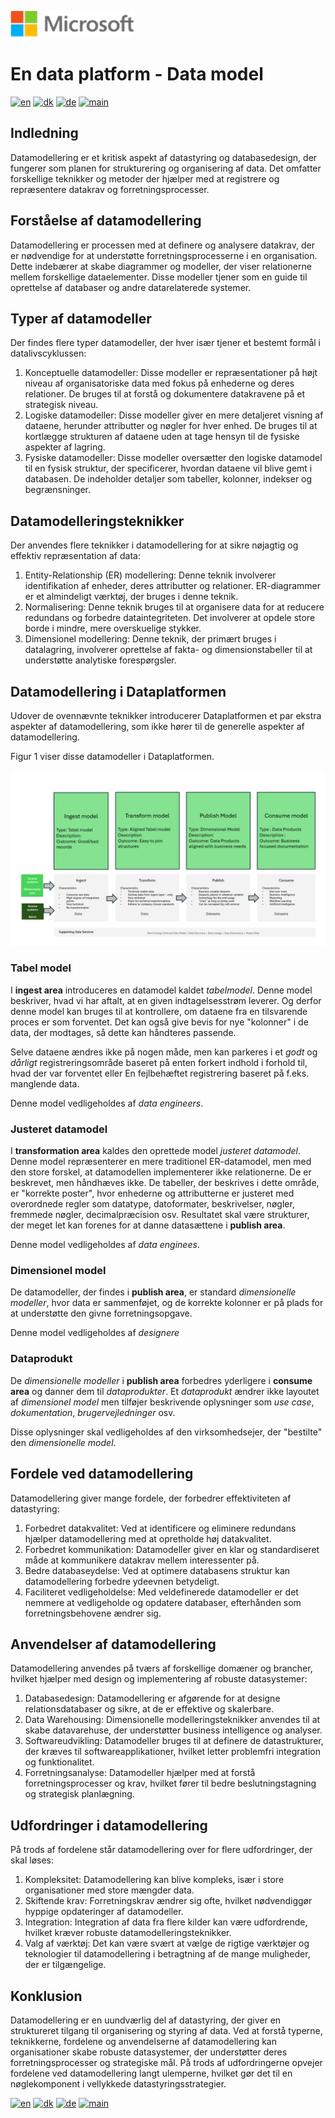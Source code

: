 ![microsoft](../images/microsoft.png)

# En data platform - Data model

[![en](https://img.shields.io/badge/lang-en-red.svg)](DataModel.md)
[![dk](https://img.shields.io/badge/lang-dk-green.svg)](DataModel-da.md)
[![de](https://img.shields.io/badge/lang-de-yellow.svg)](DataModel-de.md)
[![main](https://img.shields.io/badge/main-document-blue.svg)](../README.md)

## Indledning

Datamodellering er et kritisk aspekt af datastyring og databasedesign, der fungerer som planen for strukturering og organisering af data. Det omfatter forskellige teknikker og metoder
der hjælper med at registrere og repræsentere datakrav og forretningsprocesser.

## Forståelse af datamodellering
Datamodellering er processen med at definere og analysere datakrav, der er nødvendige for at understøtte forretningsprocesserne i en organisation. Dette indebærer at skabe diagrammer og modeller, der viser relationerne mellem forskellige dataelementer. Disse modeller tjener som en guide til oprettelse af databaser og andre datarelaterede systemer.

## Typer af datamodeller
Der findes flere typer datamodeller, der hver især tjener et bestemt formål i datalivscyklussen:
1) Konceptuelle datamodeller: Disse modeller er repræsentationer på højt niveau af organisatoriske data med fokus på enhederne og deres relationer. De bruges til at forstå og dokumentere datakravene på et strategisk niveau.
2) Logiske datamodeller: Disse modeller giver en mere detaljeret visning af dataene, herunder attributter og nøgler for hver enhed. De bruges til at kortlægge strukturen af dataene uden at tage hensyn til de fysiske aspekter af lagring.
3) Fysiske datamodeller: Disse modeller oversætter den logiske datamodel til en fysisk struktur, der specificerer, hvordan dataene vil blive gemt i databasen. De indeholder detaljer som tabeller, kolonner, indekser og begrænsninger.

## Datamodelleringsteknikker

Der anvendes flere teknikker i datamodellering for at sikre nøjagtig og effektiv repræsentation af data:

1) Entity-Relationship (ER) modellering: Denne teknik involverer identifikation af enheder, deres attributter og relationer. ER-diagrammer er et almindeligt værktøj, der bruges i denne teknik.
2) Normalisering: Denne teknik bruges til at organisere data for at reducere redundans og forbedre dataintegriteten. Det involverer at opdele store borde i mindre, mere overskuelige stykker.
3) Dimensionel modellering: Denne teknik, der primært bruges i datalagring, involverer oprettelse af fakta- og dimensionstabeller til at understøtte analytiske forespørgsler.

## Datamodellering i Dataplatformen

Udover de ovennævnte teknikker introducerer Dataplatformen et par ekstra aspekter af datamodellering, som ikke hører til de generelle aspekter af datamodellering.

Figur 1 viser disse datamodeller i Dataplatformen.

![Figur1](../images/danish/Slide13.png)

### Tabel model

I **ingest area**  introduceres  en datamodel kaldet *tabelmodel*. Denne model beskriver, hvad vi har aftalt, at en given indtagelsesstrøm leverer. Og derfor denne model
kan bruges til at kontrollere, om dataene fra en tilsvarende proces er som forventet. Det kan også give bevis for nye "kolonner" i de data, der modtages, så dette kan
håndteres passende.

Selve dataene ændres ikke på nogen måde, men kan parkeres i et *godt* og *dårligt* registreringsområde baseret på enten forkert indhold i forhold til, hvad der var forventet eller 
En fejlbehæftet registrering baseret på f.eks. manglende data.

Denne model vedligeholdes af *data engineers*.

### Justeret datamodel

I **transformation area** kaldes den oprettede model *justeret datamodel*. Denne model repræsenterer en mere traditionel ER-datamodel, men med den store forskel, at datamodellen
implementerer ikke relationerne. De er beskrevet, men håndhæves ikke. De tabeller, der beskrives i dette område, er "korrekte poster", hvor enhederne og attributterne er justeret med
overordnede regler som datatype, datoformater, beskrivelser, nøgler, fremmede nøgler, decimalpræcision osv. Resultatet skal være strukturer, der meget let kan forenes for at danne 
datasættene i **publish area**.

Denne model vedligeholdes af *data enginees*.

### Dimensionel model

De datamodeller, der findes i **publish area**, er standard *dimensionelle modeller*, hvor data er sammenføjet, og de korrekte kolonner er på plads for at understøtte den givne forretningsopgave.

Denne model vedligeholdes af *designere*

### Dataprodukt

De *dimensionelle modeller* i **publish area** forbedres yderligere i **consume area** og danner dem til *dataprodukter*. Et *dataprodukt* ændrer ikke layoutet af *dimensionel model*
men tilføjer beskrivende oplysninger som *use case*, *dokumentation*, *brugervejledninger* osv.

Disse oplysninger skal vedligeholdes af den virksomhedsejer, der "bestilte" den *dimensionelle model*.

## Fordele ved datamodellering

Datamodellering giver mange fordele, der forbedrer effektiviteten af datastyring:

1) Forbedret datakvalitet: Ved at identificere og eliminere redundans hjælper datamodellering med at opretholde høj datakvalitet.
2) Forbedret kommunikation: Datamodeller giver en klar og standardiseret måde at kommunikere datakrav mellem interessenter på.
3) Bedre databaseydelse: Ved at optimere databasens struktur kan datamodellering forbedre ydeevnen betydeligt.
4) Faciliteret vedligeholdelse: Med veldefinerede datamodeller er det nemmere at vedligeholde og opdatere databaser, efterhånden som forretningsbehovene ændrer sig.

## Anvendelser af datamodellering

Datamodellering anvendes på tværs af forskellige domæner og brancher, hvilket hjælper med design og implementering af robuste datasystemer:

1) Databasedesign: Datamodellering er afgørende for at designe relationsdatabaser og sikre, at de er effektive og skalerbare.
2) Data Warehousing: Dimensionelle modelleringsteknikker anvendes til at skabe datavarehuse, der understøtter business intelligence og analyser.
3) Softwareudvikling: Datamodeller bruges til at definere de datastrukturer, der kræves til softwareapplikationer, hvilket letter problemfri integration og funktionalitet.
4) Forretningsanalyse: Datamodeller hjælper med at forstå forretningsprocesser og krav, hvilket fører til bedre beslutningstagning og strategisk planlægning.

## Udfordringer i datamodellering

På trods af fordelene står datamodellering over for flere udfordringer, der skal løses:

1) Kompleksitet: Datamodellering kan blive kompleks, især i store organisationer med store mængder data.
2) Skiftende krav: Forretningskrav ændrer sig ofte, hvilket nødvendiggør hyppige opdateringer af datamodeller.
3) Integration: Integration af data fra flere kilder kan være udfordrende, hvilket kræver robuste datamodelleringsteknikker.
4) Valg af værktøj: Det kan være svært at vælge de rigtige værktøjer og teknologier til datamodellering i betragtning af de mange muligheder, der er tilgængelige.

## Konklusion

Datamodellering er en uundværlig del af datastyring, der giver en struktureret tilgang til organisering og styring af data. Ved at forstå typerne, teknikkerne, fordelene og anvendelserne af datamodellering kan organisationer skabe robuste datasystemer, der understøtter deres forretningsprocesser og strategiske mål. På trods af udfordringerne opvejer fordelene ved datamodellering langt ulemperne, hvilket gør det til en nøglekomponent i vellykkede datastyringsstrategier.



[![en](https://img.shields.io/badge/lang-en-red.svg)](DataModel.md)
[![dk](https://img.shields.io/badge/lang-dk-green.svg)](DataModel-da.md)
[![de](https://img.shields.io/badge/lang-de-yellow.svg)](DataModel-de.md)
[![main](https://img.shields.io/badge/main-document-blue.svg)](../README.md)